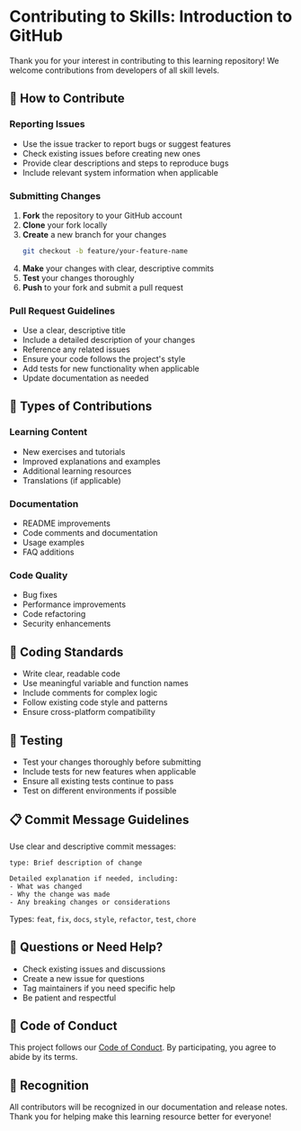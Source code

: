 # Contributing to Skills: Introduction to GitHub

Thank you for your interest in contributing to this learning repository! We welcome contributions from developers of all skill levels.

## 🎯 How to Contribute

### Reporting Issues

- Use the issue tracker to report bugs or suggest features
- Check existing issues before creating new ones
- Provide clear descriptions and steps to reproduce bugs
- Include relevant system information when applicable

### Submitting Changes

1. **Fork** the repository to your GitHub account
2. **Clone** your fork locally
3. **Create** a new branch for your changes
   ```bash
   git checkout -b feature/your-feature-name
   ```
4. **Make** your changes with clear, descriptive commits
5. **Test** your changes thoroughly
6. **Push** to your fork and submit a pull request

### Pull Request Guidelines

- Use a clear, descriptive title
- Include a detailed description of your changes
- Reference any related issues
- Ensure your code follows the project's style
- Add tests for new functionality when applicable
- Update documentation as needed

## 🌟 Types of Contributions

### Learning Content
- New exercises and tutorials
- Improved explanations and examples
- Additional learning resources
- Translations (if applicable)

### Documentation
- README improvements
- Code comments and documentation
- Usage examples
- FAQ additions

### Code Quality
- Bug fixes
- Performance improvements
- Code refactoring
- Security enhancements

## 📝 Coding Standards

- Write clear, readable code
- Use meaningful variable and function names
- Include comments for complex logic
- Follow existing code style and patterns
- Ensure cross-platform compatibility

## 🧪 Testing

- Test your changes thoroughly before submitting
- Include tests for new features when applicable
- Ensure all existing tests continue to pass
- Test on different environments if possible

## 📋 Commit Message Guidelines

Use clear and descriptive commit messages:

```
type: Brief description of change

Detailed explanation if needed, including:
- What was changed
- Why the change was made
- Any breaking changes or considerations
```

Types: `feat`, `fix`, `docs`, `style`, `refactor`, `test`, `chore`

## 🤔 Questions or Need Help?

- Check existing issues and discussions
- Create a new issue for questions
- Tag maintainers if you need specific help
- Be patient and respectful

## 📜 Code of Conduct

This project follows our [Code of Conduct](CODE_OF_CONDUCT.md). By participating, you agree to abide by its terms.

## 🙏 Recognition

All contributors will be recognized in our documentation and release notes. Thank you for helping make this learning resource better for everyone!
